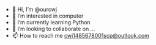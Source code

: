 - 👋 Hi, I’m @ourcwj
- 👀 I’m interested in computer
- 🌱 I’m currently learning Python
- 💞️ I’m looking to collaborate on ...
- 📫 How to reach me cwj1485678001scp@outlook.com

<!---
ourcwj/ourcwj is a ✨ special ✨ repository because its `README.md` (this file) appears on your GitHub profile.
You can click the Preview link to take a look at your changes.
--->
